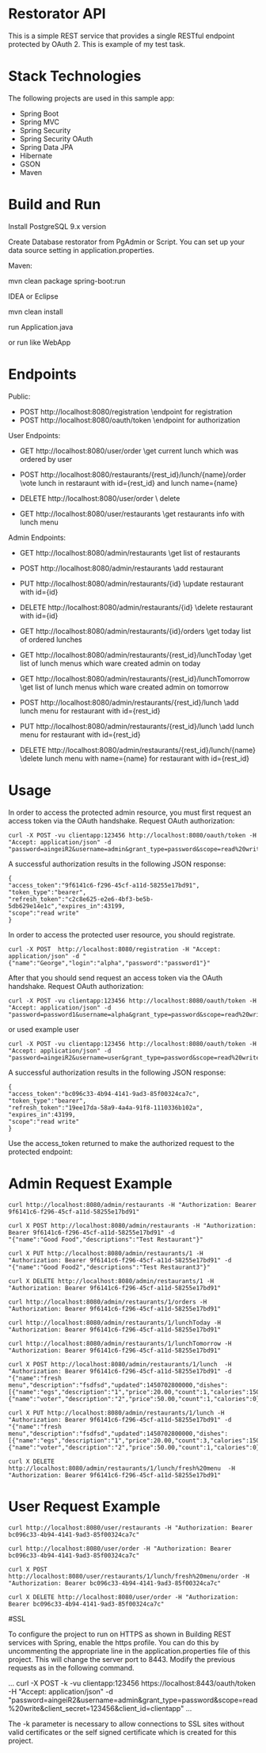 # Restorator API
This is a simple REST service that provides a single RESTful endpoint protected by OAuth 2. This is example of my test task.

# Stack Technologies
The following projects are used in this sample app:

- Spring Boot
- Spring MVC
- Spring Security
- Spring Security OAuth
- Spring Data JPA
- Hibernate
- GSON
- Maven

# Build and Run

Install PostgreSQL 9.x version

Create Database restorator from PgAdmin or Script. You can set up your data source setting in application.properties.

Maven:

mvn clean package spring-boot:run

IDEA or Eclipse 

mvn clean install

run Application.java

or run like WebApp

# Endpoints

Public:

- POST http://localhost:8080/registration  \\endpoint for registration
- POST http://localhost:8080/oauth/token  \\endpoint for authorization

User Endpoints:

- GET     http://localhost:8080/user/order \\get current lunch which was ordered by user

- POST    http://localhost:8080/restaurants/{rest_id}/lunch/{name}/order \\vote lunch in restaraunt with id={rest_id} and lunch name={name}

- DELETE  http://localhost:8080/user/order \\ delete 

- GET     http://localhost:8080/user/restaurants \\get restaurants info with lunch menu


Admin Endpoints:

- GET     http://localhost:8080/admin/restaurants \\get list of restaurants

- POST    http://localhost:8080/admin/restaurants \\add restaurant

- PUT     http://localhost:8080/admin/restaurants/{id} \\update restaurant with id={id}

- DELETE  http://localhost:8080/admin/restaurants/{id} \\delete restaurant with id={id}

- GET     http://localhost:8080/admin/restaurants/{id}/orders \\get today list of ordered lunches

- GET     http://localhost:8080/admin/restaurants/{rest_id}/lunchToday \\get list of lunch menus which ware created admin on today

- GET     http://localhost:8080/admin/restaurants/{rest_id}/lunchTomorrow \\get list of lunch menus which ware created admin on tomorrow

- POST    http://localhost:8080/admin/restaurants/{rest_id}/lunch \\add lunch menu for restaurant with id={rest_id}

- PUT     http://localhost:8080/admin/restaurants/{rest_id}/lunch \\add lunch menu for restaurant with id={rest_id}

- DELETE  http://localhost:8080/admin/restaurants/{rest_id}/lunch/{name} \\delete lunch menu with name={name} for restaurant with id={rest_id}

# Usage

In order to access the protected admin resource, you must first request an access token via the OAuth handshake. Request OAuth authorization:

```
curl -X POST -vu clientapp:123456 http://localhost:8080/oauth/token -H "Accept: application/json" -d "password=aingeiR2&username=admin&grant_type=password&scope=read%20write&client_secret=123456&client_id=clientapp"
```

A successful authorization results in the following JSON response:

```
{
"access_token":"9f6141c6-f296-45cf-a11d-58255e17bd91",
"token_type":"bearer",
"refresh_token":"c2c8e625-e2e6-4bf3-be5b-5db629e14e1c","expires_in":43199,
"scope":"read write"
}
```

In order to access the protected user resource, you should registrate. 

```
curl -X POST  http://localhost:8080/registration -H "Accept: application/json" -d "{"name":"George","login":"alpha","password":"password1"}"
```

After that you should send request an access token via the OAuth handshake. Request OAuth authorization:

```
curl -X POST -vu clientapp:123456 http://localhost:8080/oauth/token -H "Accept: application/json" -d "password=password1&username=alpha&grant_type=password&scope=read%20write&client_secret=123456&client_id=clientapp"
```

or used example user

```
curl -X POST -vu clientapp:123456 http://localhost:8080/oauth/token -H "Accept: application/json" -d "password=aingeiR2&username=user&grant_type=password&scope=read%20write&client_secret=123456&client_id=clientapp"
```

A successful authorization results in the following JSON response:

```
{
"access_token":"bc096c33-4b94-4141-9ad3-85f00324ca7c",
"token_type":"bearer",
"refresh_token":"19ee17da-58a9-4a4a-91f8-1110336b102a",
"expires_in":43199,
"scope":"read write"
}
```
Use the access_token returned to make the authorized request to the protected endpoint:

# Admin Request Example

```
curl http://localhost:8080/admin/restaurants -H "Authorization: Bearer 9f6141c6-f296-45cf-a11d-58255e17bd91"
```

```
curl X POST http://localhost:8080/admin/restaurants -H "Authorization: Bearer 9f6141c6-f296-45cf-a11d-58255e17bd91" -d
"{"name":"Good Food","descriptions":"Test Restaurant"}"
```

```
curl X PUT http://localhost:8080/admin/restaurants/1 -H "Authorization: Bearer 9f6141c6-f296-45cf-a11d-58255e17bd91" -d
"{"name":"Good Food2","descriptions":"Test Restaurant3"}"
```

```
curl X DELETE http://localhost:8080/admin/restaurants/1 -H "Authorization: Bearer 9f6141c6-f296-45cf-a11d-58255e17bd91" 
```

```
curl http://localhost:8080/admin/restaurants/1/orders -H "Authorization: Bearer 9f6141c6-f296-45cf-a11d-58255e17bd91"
```

```
curl http://localhost:8080/admin/restaurants/1/lunchToday -H "Authorization: Bearer 9f6141c6-f296-45cf-a11d-58255e17bd91"
```

```
curl http://localhost:8080/admin/restaurants/1/lunchTomorrow -H "Authorization: Bearer 9f6141c6-f296-45cf-a11d-58255e17bd91"
```

```
curl X POST http://localhost:8080/admin/restaurants/1/lunch  -H "Authorization: Bearer 9f6141c6-f296-45cf-a11d-58255e17bd91" -d
"{"name":"fresh menu","description":"fsdfsd","updated":1450702800000,"dishes":[{"name":"egs","description":"1","price":20.00,"count":1,"calories":150},{"name":"voter","description":"2","price":50.00,"count":1,"calories":0}]}"
```

```
curl X PUT http://localhost:8080/admin/restaurants/1/lunch -H "Authorization: Bearer 9f6141c6-f296-45cf-a11d-58255e17bd91" -d
"{"name":"fresh menu","description":"fsdfsd","updated":1450702800000,"dishes":[{"name":"egs","description":"1","price":20.00,"count":3,"calories":150},{"name":"voter","description":"2","price":50.00,"count":1,"calories":0}]}"
```

```
curl X DELETE http://localhost:8080/admin/restaurants/1/lunch/fresh%20menu  -H "Authorization: Bearer 9f6141c6-f296-45cf-a11d-58255e17bd91" 
```

# User Request Example


```
curl http://localhost:8080/user/restaurants -H "Authorization: Bearer bc096c33-4b94-4141-9ad3-85f00324ca7c"
```

```
curl http://localhost:8080/user/order -H "Authorization: Bearer bc096c33-4b94-4141-9ad3-85f00324ca7c"
```

```
curl X POST http://localhost:8080/user/restaurants/1/lunch/fresh%20menu/order -H "Authorization: Bearer bc096c33-4b94-4141-9ad3-85f00324ca7c" 
```

```
curl X DELETE http://localhost:8080/user/order -H "Authorization: Bearer bc096c33-4b94-4141-9ad3-85f00324ca7c" 
```

#SSL

To configure the project to run on HTTPS as shown in Building REST services with Spring, enable the https profile. You can do this by uncommenting the appropriate line in the application.properties file of this project. This will change the server port to 8443. Modify the previous requests as in the following command.

...
curl -X POST -k -vu clientapp:123456 https://localhost:8443/oauth/token -H "Accept: application/json" -d "password=aingeiR2&username=admin&grant_type=password&scope=read%20write&client_secret=123456&client_id=clientapp"
...

The -k parameter is necessary to allow connections to SSL sites without valid certificates or the self signed certificate which is created for this project.
